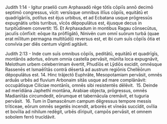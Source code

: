 Judith 1:14 - Igitur praeliō cum Arphaxadō rēge tōtīs cōpiīs annō decimō septimō congressus, vīcit: versīsque omnibus illīus cōpiīs, equitātū et quadrīgāriīs, potītus est ējus urbibus, et ad Ecbatana usque prōgressūs expugnātis urbis turribus, vīcōs dēpopulātus est, ējusque decus in turpitūdinem convertit:  15. Et Arphaxadum in montibus Ragau cōnsecūtus, jaculīs cōnfīxit: eōque ita prōflīgātō, Ninivēn cum omnī suōrum turbā (quae erat mīlitum permagna multitūdō) reversus est, et ibi cum suīs cōpiīs ōtia et convīvia per diēs centum vīgintī agitāvit.

Judith 2:13 - Inde cum suīs omnibus cōpiīs, peditātū, equitātū et quadrīgīs, montānōs adortus, eōrum omnia castella pervāsit, mūnīta loca expugnāvit, Melothum urbem celeberrimam ēvertit, Phudīōs et Lȳdiōs excidit, omnēsque Rassenēs et Ismaēlītās contrā dēsertā ad austrum regiōnis Chellēōrum dēpopulātus est.  14. Hinc trājectō Euphrāte, Mesopotamiam pervāsit, omnēs arduās urbēs ad fluvium Arbonaim sitās usque ad mare complānāvit: occupātīsque Ciliciae montānīs, omnēs sibi resistentēs dēlēvit.  15. Deinde ad merīdiāna Japhethī montāna, Arabiae objecta, prōgressus, omnēs Madianītās circumdedit, eōrumque et tabernācula cremāvit, et tuguria pervāsit.  16. Tum in Damascēnum campum dēgressus tempore messis trīticeae, eōrum omnēs segetēs incendit, arborēs et vīneās succīdit, ovīlia et bovīlia ad nihilum redēgit, urbēs dīripuit, campōs pervāsit, et omnem sobolem ferrō trucīdāvit.


